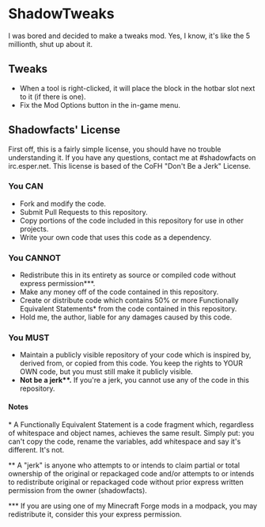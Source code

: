 # ShadowTweaks
I was bored and decided to make a tweaks mod. Yes, I know, it's like the 5 millionth, shut up about it.

## Tweaks
- When a tool is right-clicked, it will place the block in the hotbar slot next to it (if there is one).
- Fix the Mod Options button in the in-game menu.


## Shadowfacts' License
First off, this is a fairly simple license, you should have no trouble understanding it. If you have any questions, contact me at #shadowfacts on irc.esper.net. This license is based of the CoFH "Don't Be a Jerk" License.

### You CAN
- Fork and modify the code.
- Submit Pull Requests to this repository.
- Copy portions of the code included in this repository for use in other projects.
- Write your own code that uses this code as a dependency.

### You CANNOT
- Redistribute this in its entirety as source or compiled code without express permission\*\*\*.
- Make any money off of the code contained in this repository.
- Create or distribute code which contains 50% or more Functionally Equivalent Statements\* from the code contained in this repository.
- Hold me, the author, liable for any damages caused by this code.

### You MUST
- Maintain a publicly visible repository of your code which is inspired by, derived from, or copied from this code. You keep the rights to YOUR OWN code, but you must still make it publicly visible.
- **Not be a jerk\*\*.** If you're a jerk, you cannot use any of the code in this repository.


#### Notes
\* A Functionally Equivalent Statement is a code fragment which, regardless of whitespace and object names, achieves the same result. Simply put: you can't copy the code, rename the variables, add whitespace and say it's different. It's not.

\*\* A "jerk" is anyone who attempts to or intends to claim partial or total ownership of the original or repackaged code and/or attempts to or intends to redistribute original or repackaged code without prior express written permission from the owner (shadowfacts).

\*\*\* If you are using one of my Minecraft Forge mods in a modpack, you may redistribute it, consider this your express permission.